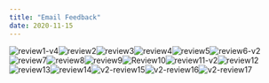 ```yaml
---
title: "Email Feedback"
date: 2020-11-15
---
```


![](https://www.medlearnity.com/wp-content/uploads/2020/11/review1-v4.jpg "review1-v4")![](https://www.medlearnity.com/wp-content/uploads/2020/11/review2.jpg "review2")![](https://www.medlearnity.com/wp-content/uploads/2020/11/review3.jpg "review3")![](https://www.medlearnity.com/wp-content/uploads/2020/11/review4.jpg "review4")![](https://www.medlearnity.com/wp-content/uploads/2020/11/review5.jpg "review5")![](https://www.medlearnity.com/wp-content/uploads/2020/11/review6-v2.jpg "review6-v2")![](https://www.medlearnity.com/wp-content/uploads/2020/11/review7.jpg "review7")![](https://www.medlearnity.com/wp-content/uploads/2020/11/review8.jpg "review8")![](https://www.medlearnity.com/wp-content/uploads/2020/11/review9.jpg "review9")![](https://www.medlearnity.com/wp-content/uploads/2020/11/Review10.jpg "Review10")![](https://www.medlearnity.com/wp-content/uploads/2020/11/review11-v2.jpg "review11-v2")![](https://www.medlearnity.com/wp-content/uploads/2020/11/review12.jpg "review12")![](https://www.medlearnity.com/wp-content/uploads/2020/11/review13.jpg "review13")![](https://www.medlearnity.com/wp-content/uploads/2020/11/review14.jpg "review14")![](https://www.medlearnity.com/wp-content/uploads/2020/12/v2-review15.png "v2-review15")![](https://www.medlearnity.com/wp-content/uploads/2020/12/v2-review16.png "v2-review16")![](https://www.medlearnity.com/wp-content/uploads/2020/12/v2-review17.png "v2-review17")
